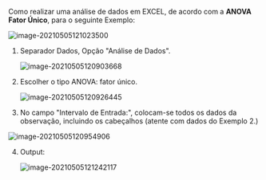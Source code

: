 Como realizar uma análise de dados em EXCEL, de acordo com a **ANOVA Fator Único**, para o seguinte Exemplo:

![image-20210505121023500](typora-user-images\image-20210505121023500.png)

1. Separador Dados, Opção "Análise de Dados".

   ![image-20210505120903668](typora-user-images\image-20210505120903668.png)

2. Escolher o tipo ANOVA: fator único.

   ![image-20210505120926445](typora-user-images\image-20210505120926445.png)

3. No campo "Intervalo de Entrada:", colocam-se todos os dados da observação, incluindo os cabeçalhos (atente com dados do Exemplo 2.)

![image-20210505120954906](typora-user-images\image-20210505120954906.png)

4. Output:

   ![image-20210505121242117](typora-user-images\image-20210505121242117.png)

